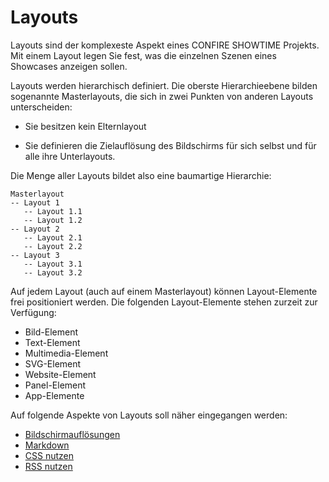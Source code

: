 # Layouts

Layouts sind der komplexeste Aspekt eines CONFIRE SHOWTIME Projekts. Mit einem Layout legen Sie fest, was die einzelnen Szenen eines Showcases anzeigen sollen. 

Layouts werden hierarchisch definiert. Die oberste Hierarchieebene bilden sogenannte Masterlayouts, die sich in zwei Punkten von anderen Layouts unterscheiden:

* Sie besitzen kein Elternlayout

* Sie definieren die Zielauflösung des Bildschirms für sich selbst und für alle ihre Unterlayouts.

Die Menge aller Layouts bildet also eine baumartige Hierarchie:

````
Masterlayout
-- Layout 1
   -- Layout 1.1   
   -- Layout 1.2
-- Layout 2
   -- Layout 2.1   
   -- Layout 2.2
-- Layout 3
   -- Layout 3.1   
   -- Layout 3.2
````

Auf jedem Layout (auch auf einem Masterlayout) können Layout-Elemente frei positioniert werden. Die folgenden Layout-Elemente stehen zurzeit zur Verfügung:

* Bild-Element
* Text-Element
* Multimedia-Element
* SVG-Element
* Website-Element
* Panel-Element
* App-Elemente

Auf folgende Aspekte von Layouts soll näher eingegangen werden:

* [Bildschirmauflösungen](multi-resolutions.md)
* [Markdown](markdown.md)
* [CSS nutzen](css.md)
* [RSS nutzen](rss.md)
